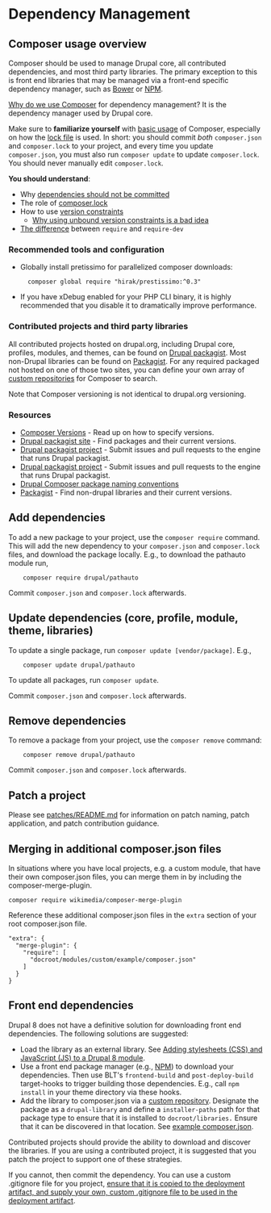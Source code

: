 # Dependency Management

## Composer usage overview

Composer should be used to manage Drupal core, all contributed dependencies, and most third party libraries. The primary exception to this is front end libraries that may be managed via a front-end specific dependency manager, such as [Bower](http://bower.io/) or [NPM](https://www.npmjs.com/).

[Why do we use Composer](http://blog.nelm.io/2011/12/composer-part-1-what-why/) for dependency management? It is the dependency manager used by Drupal core.

Make sure to **familiarize yourself** with [basic usage](https://getcomposer.org/doc/01-basic-usage.md) of Composer, especially on how the [lock file](https://getcomposer.org/doc/01-basic-usage.md#composer-lock-the-lock-file) is used. In short: you should commit _both_ `composer.json` and `composer.lock` to your project, and every time you update `composer.json`, you must also run `composer update` to update `composer.lock`. You should never manually edit `composer.lock`.

**You should understand**:

* Why [dependencies should not be committed](https://getcomposer.org/doc/faqs/should-i-commit-the-dependencies-in-my-vendor-directory.md)
* The role of [composer.lock](https://getcomposer.org/doc/01-basic-usage.md#composer-lock-the-lock-file)
* How to use [version constraints](https://getcomposer.org/doc/articles/versions.md)
    * [Why using unbound version constraints is a bad idea](https://getcomposer.org/doc/faqs/why-are-unbound-version-constraints-a-bad-idea.md)
* [The difference](http://stackoverflow.com/questions/16679589/whats-the-difference-between-require-and-require-dev) between `require` and `require-dev`

### Recommended tools and configuration

* Globally install pretissimo for parallelized composer downloads:

        composer global require "hirak/prestissimo:^0.3"

* If you have xDebug enabled for your PHP CLI binary, it is highly recommended that you disable it to dramatically improve performance.

### Contributed projects and third party libraries

All contributed projects hosted on drupal.org, including Drupal core, profiles, modules, and themes, can be found on [Drupal packagist](https://packagist.drupal-composer.org/). Most non-Drupal libraries can be found on [Packagist](http://packagist.com/). For any required packaged not hosted on one of those two sites, you can define your own array of [custom repositories](https://getcomposer.org/doc/05-repositories.md#repository) for Composer to search.

Note that Composer versioning is not identical to drupal.org versioning.

### Resources

* [Composer Versions](https://getcomposer.org/doc/articles/versions.md) - Read up on how to specify versions.
* [Drupal packagist site](https://packagist.drupal-composer.org/) - Find packages and their current versions.
* [Drupal packagist project](https://github.com/drupal-composer/drupal-packagist) - Submit issues and pull requests to the engine that runs Drupal packagist.
* [Drupal packagist project](https://github.com/drupal-composer/drupal-packagist) - Submit issues and pull requests to the engine that runs Drupal packagist.
* [Drupal Composer package naming conventions](https://www.drupal.org/node/2471927)
* [Packagist](http://packagist.com/) - Find non-drupal libraries and their current versions.

## Add dependencies

To add a new package to your project, use the `composer require` command. This will add the new dependency to your `composer.json` and `composer.lock` files, and download the package locally. E.g., to download the pathauto module run,

        composer require drupal/pathauto

Commit `composer.json` and `composer.lock` afterwards.

## Update dependencies (core, profile, module, theme, libraries)

To update a single package, run `composer update [vendor/package]`. E.g.,

        composer update drupal/pathauto

To update all packages, run `composer update`.

Commit `composer.json` and `composer.lock` afterwards.

## Remove dependencies

To remove a package from your project, use the `composer remove` command:

        composer remove drupal/pathauto

Commit `composer.json` and `composer.lock` afterwards.

## Patch a project

Please see [patches/README.md](../template/patches/README.md) for information on patch naming, patch application, and patch contribution guidance.

## Merging in additional composer.json files

In situations where you have local projects, e.g. a custom module, that have their own composer.json files, you can merge them in by including the composer-merge-plugin.

    composer require wikimedia/composer-merge-plugin

Reference these additional composer.json files in the `extra` section of your root composer.json file.

    "extra": {
      "merge-plugin": {
        "require": [
          "docroot/modules/custom/example/composer.json"
        ]
      }
    }

## Front end dependencies

Drupal 8 does not have a definitive solution for downloading front end dependencies. The following solutions are suggested:

* Load the library as an external library. See [Adding stylesheets (CSS) and JavaScript (JS) to a Drupal 8 module](https://www.drupal.org/developing/api/8/assets).
* Use a front end package manager (e.g., [NPM](https://www.npmjs.com/)) to download your dependencies. Then use BLT's `frontend-build` and `post-deploy-build` target-hooks to trigger building those dependencies. E.g., call `npm install` in your theme directory via these hooks.
*  Add the library to composer.json via a [custom repository](https://getcomposer.org/doc/05-repositories.md). Designate the package as a `drupal-library` and define a `installer-paths` path for that package type to ensure that it is installed to `docroot/libraries.` Ensure that it can be discovered in that location. See [example composer.json](https://gist.github.com/mortenson/a5390d99013b5b8c0254081e89bb4d47).

Contributed projects should provide the ability to download and discover the libraries. If you are using a contributed project, it is suggested that you patch the project to support one of these strategies.

If you cannot, then commit the dependency. You can use a custom .gitignore file for you project, [ensure that it is copied to the deployment artifact, and supply your own, custom .gitignore file to be used in the deployment artifact](extending-blt.md#deploybuild).
